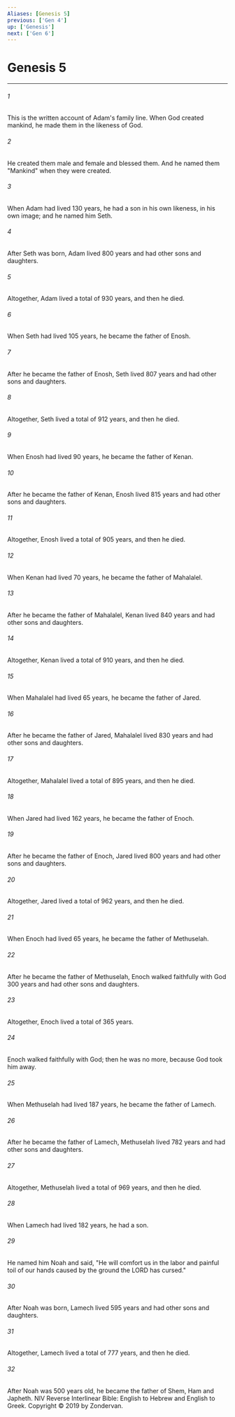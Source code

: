 ```yaml
---
Aliases: [Genesis 5]
previous: ['Gen 4']
up: ['Genesis']
next: ['Gen 6']
---
```

# Genesis 5

***


###### 1 
This is the written account of Adam's family line. When God created mankind, he made them in the likeness of God. 

###### 2 
He created them male and female and blessed them. And he named them "Mankind" when they were created. 

###### 3 
When Adam had lived 130 years, he had a son in his own likeness, in his own image; and he named him Seth. 

###### 4 
After Seth was born, Adam lived 800 years and had other sons and daughters. 

###### 5 
Altogether, Adam lived a total of 930 years, and then he died. 

###### 6 
When Seth had lived 105 years, he became the father of Enosh. 

###### 7 
After he became the father of Enosh, Seth lived 807 years and had other sons and daughters. 

###### 8 
Altogether, Seth lived a total of 912 years, and then he died. 

###### 9 
When Enosh had lived 90 years, he became the father of Kenan. 

###### 10 
After he became the father of Kenan, Enosh lived 815 years and had other sons and daughters. 

###### 11 
Altogether, Enosh lived a total of 905 years, and then he died. 

###### 12 
When Kenan had lived 70 years, he became the father of Mahalalel. 

###### 13 
After he became the father of Mahalalel, Kenan lived 840 years and had other sons and daughters. 

###### 14 
Altogether, Kenan lived a total of 910 years, and then he died. 

###### 15 
When Mahalalel had lived 65 years, he became the father of Jared. 

###### 16 
After he became the father of Jared, Mahalalel lived 830 years and had other sons and daughters. 

###### 17 
Altogether, Mahalalel lived a total of 895 years, and then he died. 

###### 18 
When Jared had lived 162 years, he became the father of Enoch. 

###### 19 
After he became the father of Enoch, Jared lived 800 years and had other sons and daughters. 

###### 20 
Altogether, Jared lived a total of 962 years, and then he died. 

###### 21 
When Enoch had lived 65 years, he became the father of Methuselah. 

###### 22 
After he became the father of Methuselah, Enoch walked faithfully with God 300 years and had other sons and daughters. 

###### 23 
Altogether, Enoch lived a total of 365 years. 

###### 24 
Enoch walked faithfully with God; then he was no more, because God took him away. 

###### 25 
When Methuselah had lived 187 years, he became the father of Lamech. 

###### 26 
After he became the father of Lamech, Methuselah lived 782 years and had other sons and daughters. 

###### 27 
Altogether, Methuselah lived a total of 969 years, and then he died. 

###### 28 
When Lamech had lived 182 years, he had a son. 

###### 29 
He named him Noah and said, "He will comfort us in the labor and painful toil of our hands caused by the ground the LORD has cursed." 

###### 30 
After Noah was born, Lamech lived 595 years and had other sons and daughters. 

###### 31 
Altogether, Lamech lived a total of 777 years, and then he died. 

###### 32 
After Noah was 500 years old, he became the father of Shem, Ham and Japheth. NIV Reverse Interlinear Bible: English to Hebrew and English to Greek. Copyright © 2019 by Zondervan.
